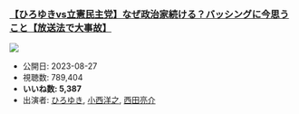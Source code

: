 ### [【ひろゆきvs立憲民主党】なぜ政治家続ける？バッシングに今思うこと【放送法で大事故】](https://www.youtube.com/watch?v=hYbQ4K2wNcY)
[![](https://img.youtube.com/vi/hYbQ4K2wNcY/sddefault.jpg)](https://www.youtube.com/watch?v=hYbQ4K2wNcY)
-   公開日: 2023-08-27
-   視聴数: 789,404
-   **いいね数: 5,387**
-   出演者: [ひろゆき](/rehacq_fan/people/ひろゆき "wikilink"), [小西洋之](/rehacq_fan/people/小西洋之 "wikilink"), [西田亮介](/rehacq_fan/people/西田亮介 "wikilink")
